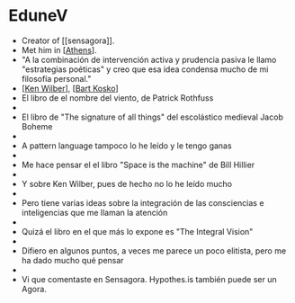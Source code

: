 # EduneV

- Creator of [[sensagora]].
- Met him in [[Athens]].
- "A la combinación de intervención activa y prudencia pasiva le llamo "estrategias poéticas" y creo que esa idea condensa mucho de mi filosofía personal."
- [[Ken Wilber]], [[Bart Kosko]]
- El libro de el nombre del viento, de Patrick Rothfuss
- 
- El libro de "The signature of all things" del escolástico medieval Jacob Boheme
- 
- A pattern language tampoco lo he leído y le tengo ganas
- 
- Me hace pensar el el libro "Space is the machine" de Bill Hillier
- 
- Y sobre Ken Wilber, pues de hecho no lo he leído mucho
- 
- Pero tiene varias ideas sobre la integración de las consciencias e inteligencias que me llaman la atención
- 
- Quizá el libro en el que más lo expone es "The Integral Vision"
- 
- Difiero en algunos puntos, a veces me parece un poco elitista, pero me ha dado mucho qué pensar
- 
- Vi que comentaste en Sensagora. Hypothes.is también puede ser un Agora.

[//begin]: # "Autogenerated link references for markdown compatibility"
[Athens]: athens "Athens"
[Ken Wilber]: ken-wilber "Ken Wilber"
[Bart Kosko]: bart-kosko "Bart Kosko"
[//end]: # "Autogenerated link references"
